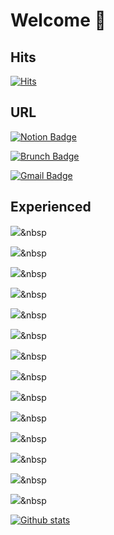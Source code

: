 # Welcome 👋

<!--
**nazzang49/nazzang49** is a ✨ _special_ ✨ repository because its `README.md` (this file) appears on your GitHub profile.

Here are some ideas to get you started:

- 🔭 I’m currently working on ...
- 🌱 I’m currently learning ...
- 👯 I’m looking to collaborate on ...
- 🤔 I’m looking for help with ...
- 💬 Ask me about ...
- 📫 How to reach me: ...
- 😄 Pronouns: ...
- ⚡ Fun fact: ...
-->

## Hits

[![Hits](https://hits.seeyoufarm.com/api/count/incr/badge.svg?url=https%3A%2F%2Fgithub.com%2Fnazzang49&count_bg=%2379C83D&title_bg=%23555555&icon=hackster.svg&icon_color=%23E7E7E7&title=hits&edge_flat=false)](https://hits.seeyoufarm.com)

## URL

[![Notion Badge](http://img.shields.io/badge/-Notion-black?style=flat-square&logo=github&link=https://www.notion.so/Welcome-c13c42601ce544169a897b1a964bfbef/)](https://www.notion.so/Welcome-c13c42601ce544169a897b1a964bfbef)
	
[![Brunch Badge](https://img.shields.io/badge/-Brunch-blue?style=flat-square&logo=Bloglovin&logoColor=white&link=https://brunch.co.kr/@daily-archive)](https://brunch.co.kr/@daily-archive)
	
[![Gmail Badge](https://img.shields.io/badge/Gmail-d14836?style=flat-square&logo=Gmail&logoColor=white&link=mailto:nazzang49@gmail.com)](mailto:nazzang49@gmail.com)

## Experienced

<img src="https://img.shields.io/badge/Java-007396?style=flat-square&logo=Java&logoColor=white"/></a>&nbsp

<img src="https://img.shields.io/badge/Spring-6DB33F?style=flat-square&logo=Spring&logoColor=white"/></a>&nbsp

<img src="https://img.shields.io/badge/Python-3766AB?style=flat-square&logo=Python&logoColor=white"/></a>&nbsp

<img src="https://img.shields.io/badge/JavaScript-F7DF1E?style=flat-square&logo=JavaScript&logoColor=white"/></a>&nbsp

<img src="https://img.shields.io/badge/jQuery-0769AD?style=flat-square&logo=jQuery&logoColor=white"/></a>&nbsp

<img src="https://img.shields.io/badge/Thymeleaf-005F0F?style=flat-square&logo=Thymeleaf&logoColor=white"/></a>&nbsp

<img src="https://img.shields.io/badge/HTML5-E34F26?style=flat-square&logo=HTML5&logoColor=white"/></a>&nbsp

<img src="https://img.shields.io/badge/MySQL-4479A1?style=flat-square&logo=MySQL&logoColor=white"/></a>&nbsp

<img src="https://img.shields.io/badge/TensorFlow-FF6F00?style=flat-square&logo=TensorFlow&logoColor=white"/></a>&nbsp

<img src="https://img.shields.io/badge/Keras-D00000?style=flat-square&logo=Keras&logoColor=white"/></a>&nbsp

<img src="https://img.shields.io/badge/Redis-DC382D?style=flat-square&logo=Redis&logoColor=white"/></a>&nbsp

<img src="https://img.shields.io/badge/MariaDB-003545?style=flat-square&logo=MariaDB&logoColor=white"/></a>&nbsp

<img src="https://img.shields.io/badge/Docker-2496ED?style=flat-square&logo=Docker&logoColor=white"/></a>&nbsp

<img src="https://img.shields.io/badge/Kubernetes-326CE5?style=flat-square&logo=Kubernetes&logoColor=white"/></a>&nbsp

[![Github stats](https://github-readme-stats.vercel.app/api?username=nazzang49)](https://github.com/anuraghazra/github-readme-stats)
